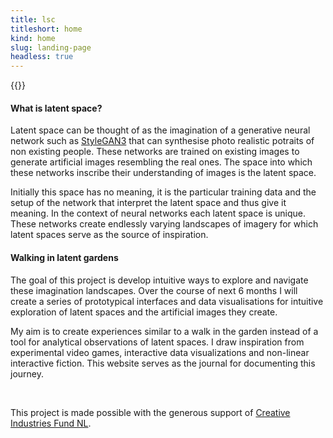 ```yaml
---
title: lsc
titleshort: home
kind: home
slug: landing-page
headless: true
---
```


{{<imghp hpage="/headless_project" src="image/lsc_map.jpg" alt="b">}}

#### What is latent space?

Latent space can be thought of as the imagination of a generative neural network such as [StyleGAN3](https://www.youtube.com/watch?v=0zaGYLPj4Kk) that can synthesise photo realistic potraits of non existing people. These networks are trained on existing images to generate artificial images resembling the real ones. The space into which these networks inscribe their understanding of images is the latent space.

Initially this space has no meaning, it is the particular training data and the setup of the network that interpret the latent space and thus give it meaning. In the context of neural networks each latent space is unique. These networks create endlessly varying landscapes of imagery for which latent spaces serve as the source of inspiration.

#### Walking in latent gardens

The goal of this project is develop intuitive ways to explore and navigate these imagination landscapes. Over the course of next 6 months I will create a series of prototypical interfaces and data visualisations for intuitive exploration of latent spaces and the artificial images they create. 

My aim is to create experiences similar to a walk in the garden instead of a tool for analytical observations of latent spaces. I draw inspiration from experimental video games, interactive data visualizations and non-linear interactive fiction. This website serves as the journal for documenting this journey.


<br>

This project is made possible with the generous support of [Creative Industries Fund NL](https://stimuleringsfonds.nl/en/).
 
